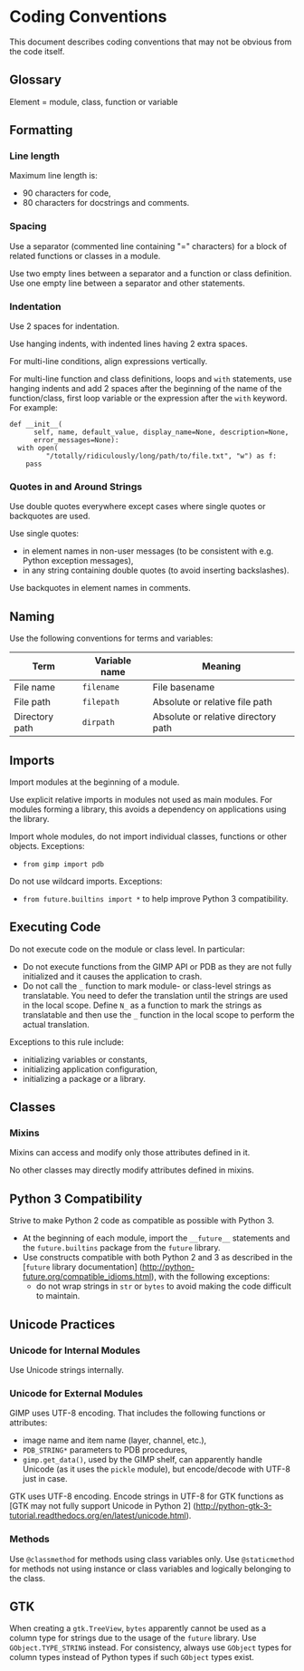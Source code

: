 Coding Conventions
==================

This document describes coding conventions that may not be obvious from the code
itself.


Glossary
--------

Element = module, class, function or variable


Formatting
----------

### Line length

Maximum line length is:
* 90 characters for code,
* 80 characters for docstrings and comments.


### Spacing

Use a separator (commented line containing "=" characters) for a block of
related functions or classes in a module.

Use two empty lines between a separator and a function or class definition. Use
one empty line between a separator and other statements.


### Indentation

Use 2 spaces for indentation.

Use hanging indents, with indented lines having 2 extra spaces.

For multi-line conditions, align expressions vertically.

For multi-line function and class definitions, loops and `with` statements, use
hanging indents and add 2 spaces after the beginning of the name of the
function/class, first loop variable or the expression after the `with` keyword.
For example:

    def __init__(
          self, name, default_value, display_name=None, description=None,
          error_messages=None):
      with open(
             "/totally/ridiculously/long/path/to/file.txt", "w") as f:
        pass


### Quotes in and Around Strings

Use double quotes everywhere except cases where single quotes or backquotes are
used.

Use single quotes:
* in element names in non-user messages (to be consistent with e.g. Python
  exception messages),
* in any string containing double quotes (to avoid inserting backslashes).

Use backquotes in element names in comments.


Naming
------

Use the following conventions for terms and variables:

| Term             | Variable name | Meaning                               |
|------------------|---------------|---------------------------------------|
| File name        | `filename`    | File basename                         |
| File path        | `filepath`    | Absolute or relative file path        |
| Directory path   | `dirpath`     | Absolute or relative directory path   |


Imports
-------

Import modules at the beginning of a module.

Use explicit relative imports in modules not used as main modules. For modules
forming a library, this avoids a dependency on applications using the library.

Import whole modules, do not import individual classes, functions or other
objects. Exceptions:
* `from gimp import pdb`

Do not use wildcard imports. Exceptions:
* `from future.builtins import *` to help improve Python 3 compatibility.


Executing Code
--------------

Do not execute code on the module or class level. In particular:
* Do not execute functions from the GIMP API or PDB as they are not fully
initialized and it causes the application to crash.
* Do not call the `_` function to mark module- or class-level strings as
translatable. You need to defer the translation until the strings are used in
the local scope. Define `N_` as a function to mark the strings as translatable
and then use the `_` function in the local scope to perform the actual
translation.

Exceptions to this rule include:
* initializing variables or constants,
* initializing application configuration,
* initializing a package or a library.


Classes
-------

### Mixins

Mixins can access and modify only those attributes defined in it.

No other classes may directly modify attributes defined in mixins.


Python 3 Compatibility
----------------------

Strive to make Python 2 code as compatible as possible with Python 3.
* At the beginning of each module, import the `__future__` statements and the
  `future.builtins` package from the `future` library.
* Use constructs compatible with both Python 2 and 3 as described in the
  [`future` library documentation]
  (http://python-future.org/compatible_idioms.html),
  with the following exceptions:
  * do not wrap strings in `str` or `bytes` to avoid making the code difficult
    to maintain.


Unicode Practices
-----------------

### Unicode for Internal Modules

Use Unicode strings internally.

### Unicode for External Modules

GIMP uses UTF-8 encoding. That includes the following functions or attributes:
* image name and item name (layer, channel, etc.),
* `PDB_STRING*` parameters to PDB procedures,
* `gimp.get_data()`, used by the GIMP shelf, can apparently handle Unicode
  (as it uses the `pickle` module), but encode/decode with UTF-8 just in case.

GTK uses UTF-8 encoding. Encode strings in UTF-8 for GTK functions as
[GTK may not fully support Unicode in Python 2]
(http://python-gtk-3-tutorial.readthedocs.org/en/latest/unicode.html).


### Methods

Use `@classmethod` for methods using class variables only. Use `@staticmethod` for methods not using instance or class variables and logically belonging to the
class.


GTK
---

When creating a `gtk.TreeView`, `bytes` apparently cannot be used as a column
type for strings due to the usage of the `future` library. Use
`GObject.TYPE_STRING` instead. For consistency, always use `GObject` types for
column types instead of Python types if such `GObject` types exist.
